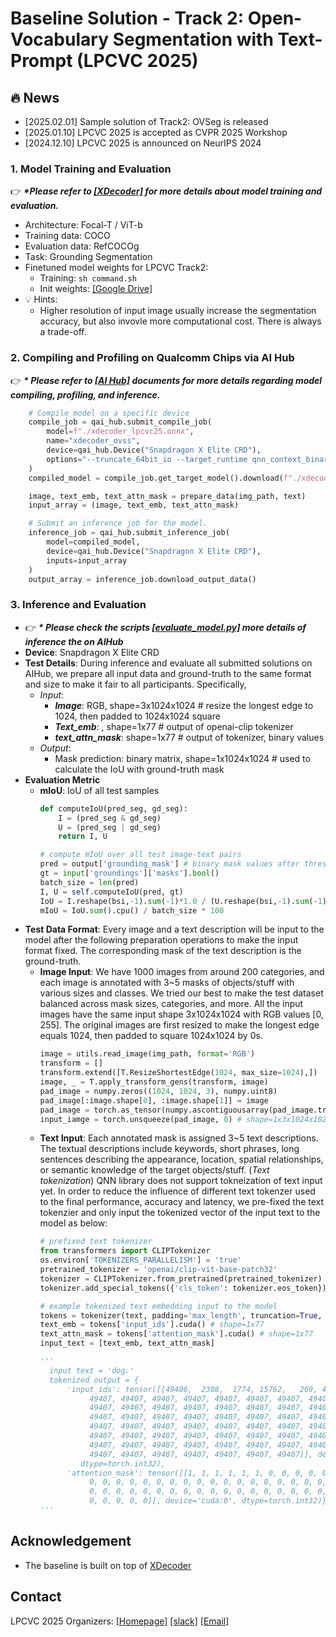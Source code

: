 # Baseline Solution - Track 2: Open-Vocabulary Segmentation with Text-Prompt (LPCVC 2025)

## :fire: News
- [2025.02.01] Sample solution of Track2: OVSeg is released
- [2025.01.10] LPCVC 2025 is accepted as CVPR 2025 Workshop
- [2024.12.10] LPCVC 2025 is announced on NeurIPS 2024

### 1. Model Training and Evaluation
:point_right: ***\*Please refer to [[XDecoder]](https://github.com/microsoft/X-Decoder) for more details about model training and evaluation.***
- Architecture: Focal-T / ViT-b
- Training data: COCO
- Evaluation data: RefCOCOg
- Task: Grounding Segmentation
- Finetuned model weights for LPCVC Track2:
  - Training: `sh command.sh`
  - Init weights: [[Google Drive]](https://drive.google.com/file/d/1pk1HVDvQuGEyGwB4fP6y35mLWqY5xqOq/view?usp=drive_link)
- :bulb: Hints:
  - Higher resolution of input image usually increase the segmentation accuracy, but also invovle more computational cost. There is always a trade-off.

### 2. Compiling and Profiling on Qualcomm Chips via AI Hub
:point_right: ***\* Please refer to [[AI Hub]](https://app.aihub.qualcomm.com/docs/) documents for more details regarding model compiling, profiling, and inference.***

```python
    # Compile model on a specific device
    compile_job = qai_hub.submit_compile_job(
        model=f"./xdecoder_lpcvc25.onnx",
        name="xdecoder_ovss",
        device=qai_hub.Device("Snapdragon X Elite CRD"),
        options="--truncate_64bit_io --target_runtime qnn_context_binary",
    )
    compiled_model = compile_job.get_target_model().download(f"./xdecoder_lpcvc25.bin")

    image, text_emb, text_attn_mask = prepare_data(img_path, text)
    input_array = (image, text_emb, text_attn_mask)

    # Submit an inference job for the model.
    inference_job = qai_hub.submit_inference_job(
        model=compiled_model,
        device=qai_hub.Device("Snapdragon X Elite CRD"),
        inputs=input_array
    )
    output_array = inference_job.download_output_data()
```

### 3. Inference and Evaluation
- :point_right: ***\* Please check the scripts [[evaluate_model.py]](evaluate_model.py) more details of inference the on AIHub***
- **Device**: Snapdragon X Elite CRD
- **Test Details**: During inference and evaluate all submitted solutions on AIHub, we prepare all input data and ground-truth to the same format and size to make it fair to all participants. Specifically,
  - *Input*: 
    - ***Image***: RGB, shape=3x1024x1024 # resize the longest edge to 1024, then padded to 1024x1024 square
    - ***Text_emb***: , shape=1x77 # output of openai-clip tokenizer
    - ***text_attn_mask***: shape=1x77 # output of tokenizer, binary values
  - *Output*: 
    - Mask prediction: binary matrix, shape=1x1024x1024 # used to calculate the IoU with ground-truth mask
- **Evaluation Metric**
  - **mIoU**: IoU of all test samples
    ```python
    def computeIoU(pred_seg, gd_seg):
        I = (pred_seg & gd_seg)
        U = (pred_seg | gd_seg)
        return I, U

    # compute mIoU over all test image-text pairs
    pred = output['grounding_mask'] # binary mask values after threshold prediction.sigmoid() > 0.5
    gt = input['groundings']['masks'].bool()
    batch_size = len(pred)
    I, U = self.computeIoU(pred, gt)
    IoU = I.reshape(bsi,-1).sum(-1)*1.0 / (U.reshape(bsi,-1).sum(-1) + 1e-6)
    mIoU = IoU.sum().cpu() / batch_size * 100
    ```
- **Test Data Format**:
  Every image and a text description will be input to the model after the following preparation operations to make the input format fixed. The corresponding mask of the text description is the ground-truth. 
  - **Image Input**: We have 1000 images from around 200 categories, and each image is annotated with 3~5 masks of objects/stuff with various sizes and classes. We tried our best to make the test dataset balanced across mask sizes, categories, and more. All the input images have the same input shape 3x1024x1024 with RGB values [0, 255]. The original images are first resized to make the longest edge equals 1024, then padded to square 1024x1024 by 0s.
    ```python
    image = utils.read_image(img_path, format='RGB')
    transform = []
    transform.extend([T.ResizeShortestEdge(1024, max_size=1024),])    
    image, _ = T.apply_transform_gens(transform, image)
    pad_image = numpy.zeros((1024, 1024, 3), numpy.uint8)
    pad_image[:image.shape[0], :image.shape[1]] = image
    pad_image = torch.as_tensor(numpy.ascontiguousarray(pad_image.transpose(2, 0, 1))).cuda()
    input_iamge = torch.unsqueeze(pad_image, 0) # shape=1x3x1024x1024
    ```
  - **Text Input**: Each annotated mask is assigned 3~5 text descriptions. The textual descriptions include keywords, short phrases, long sentences describing the appearance, location, spatial relationships, or semantic knowledge of the target objects/stuff. (*Text tokenization*) QNN library does not support tokneization of text input yet. In order to reduce the influence of different text tokenzer used to the final performance, accuracy and latency, we pre-fixed the text tokenzier and only input the tokenized vector of the input text to the model as below:
    ```python
    # prefixed text tokenizer
    from transformers import CLIPTokenizer
    os.environ['TOKENIZERS_PARALLELISM'] = 'true'
    pretrained_tokenizer = 'openai/clip-vit-base-patch32'
    tokenizer = CLIPTokenizer.from_pretrained(pretrained_tokenizer)
    tokenizer.add_special_tokens({'cls_token': tokenizer.eos_token})

    # example tokenized text embedding input to the model
    tokens = tokenizer(text, padding='max_length', truncation=True, max_length=77, return_tensors='pt')
    text_emb = tokens['input_ids'].cuda() # shape=1x77
    text_attn_mask = tokens['attention_mask'].cuda() # shape=1x77
    input_text = [text_emb, text_attn_mask]

    '''
      input text = 'dog.'
      tokenized output = {
          'input_ids': tensor([[49406,  2308,  1774, 15762,   269, 49407, 49407, 49407, 49407, 49407,
               49407, 49407, 49407, 49407, 49407, 49407, 49407, 49407, 49407, 49407,
               49407, 49407, 49407, 49407, 49407, 49407, 49407, 49407, 49407, 49407,
               49407, 49407, 49407, 49407, 49407, 49407, 49407, 49407, 49407, 49407,
               49407, 49407, 49407, 49407, 49407, 49407, 49407, 49407, 49407, 49407,
               49407, 49407, 49407, 49407, 49407, 49407, 49407, 49407, 49407, 49407,
               49407, 49407, 49407, 49407, 49407, 49407, 49407, 49407, 49407, 49407,
               49407, 49407, 49407, 49407, 49407, 49407, 49407]], device='cuda:0',
             dtype=torch.int32),
          'attention_mask': tensor([[1, 1, 1, 1, 1, 1, 0, 0, 0, 0, 0, 0, 0, 0, 0, 0, 0, 0, 0, 0, 0, 0, 0, 0,
               0, 0, 0, 0, 0, 0, 0, 0, 0, 0, 0, 0, 0, 0, 0, 0, 0, 0, 0, 0, 0, 0, 0, 0,
               0, 0, 0, 0, 0, 0, 0, 0, 0, 0, 0, 0, 0, 0, 0, 0, 0, 0, 0, 0, 0, 0, 0, 0,
               0, 0, 0, 0, 0]], device='cuda:0', dtype=torch.int32)}
    '''
    ```

## Acknowledgement
* The baseline is built on top of [XDecoder](https://github.com/microsoft/X-Decoder)

## Contact
LPCVC 2025 Organizers: [[Homepage]](lpcv.ai) [[slack]](https://aihub.qualcomm.com/community/slack) [[Email]](lowpowervision@gmail.com)

